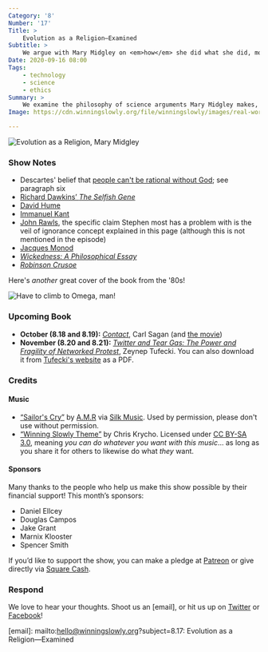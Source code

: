 ```yaml
---
Category: '8'
Number: '17'
Title: >
    Evolution as a Religion—Examined
Subtitle: >
    We argue with Mary Midgley on <em>how</em> she did what she did, more than <em>what</em> she did
Date: 2020-09-16 08:00
Tags:
    - technology
    - science
    - ethics
Summary: >
    We examine the philosophy of science arguments Mary Midgley makes, finding her polemic too invective and her philosophical efforts underdeveloped. We do approve of her use of Robinson Crusoe!
Image: https://cdn.winningslowly.org/file/winningslowly/images/real-world-of-technology.jpg

---
```


![[<cite>Evolution as a Religion</cite>](https://www.alibris.com/search/books/isbn/9780415278331), Mary Midgley](https://cdn.winningslowly.org/file/winningslowly/images/evolution-as-a-religion.jpg)

### Show Notes

- Descartes' belief that [people can't be rational without God](https://www.britannica.com/topic/Western-philosophy/The-rationalism-of-Descartes); see paragraph six
- [Richard Dawkins’ <cite>The Selfish Gene</cite>](https://www.alibris.com/search/books/isbn/9780198788607) 
- [David Hume](https://en.m.wikipedia.org/wiki/David_Hume)
- [Immanuel Kant](https://en.m.wikipedia.org/wiki/Immanuel_Kant)
- [John Rawls](https://plato.stanford.edu/entries/rawls/), the specific claim Stephen most has a problem with is the veil of ignorance concept explained in this page (although this is not mentioned in the episode)
- [Jacques Monod](https://en.wikipedia.org/wiki/Jacques_Monod)
- [_Wickedness: A Philosophical Essay_](https://www.alibris.com/Wickedness-A-Philosophical-Essay-Dr-Mary-Midgley/book/7218439?matches=31)
- [_Robinson Crusoe_](https://www.alibris.com/Robinson-Crusoe-Daniel-Defoe/book/5784463?matches=3239)

Here's *another* great cover of the book from the '80s!

![Have to climb to Omega, man!](https://cdn.winningslowly.org/file/winningslowly/images/evolution-as-a-religion-alt.jpg)

### Upcoming Book

- <b>October (8.18 and 8.19):</b> [<cite>Contact</cite>](https://www.alibris.com/Contact-Carl-Sagan/book/1307274), Carl Sagan (and [the movie](https://en.wikipedia.org/wiki/Contact_(1997_American_film)))
- <b>November (8.20 and 8.21):</b> [<cite>Twitter and Tear Gas: The Power and Fragility of Networked Protest</cite>](https://www.alibris.com/booksearch?keyword=twitter+and+tear+gas&mtype=B&hs.x=0&hs.y=0), Zeynep Tufecki. You can also download it from [Tufecki's website](https://www.twitterandteargas.org/downloads/twitter-and-tear-gas-by-zeynep-tufekci.pdf) as a PDF.

### Credits

#### Music

- [“Sailor's Cry”](https://silk.ffm.to/silka035) by [A.M.R](https://www.facebook.com/amrhmusic/) via [Silk Music](https://www.silk-music.com/). Used by permission, please don't use without permission.
- [“Winning Slowly Theme”](https://soundcloud.com/chriskrycho/winning-slowly) by Chris Krycho. Licensed under [CC BY-SA 3.0](https://creativecommons.org/licenses/by-sa/3.0/), meaning *you can do whatever you want with this music*… as long as you share it for others to likewise do what *they* want.

#### Sponsors

Many thanks to the people who help us make this show possible by their financial support! This month’s sponsors:

- Daniel Ellcey
- Douglas Campos
- Jake Grant
- Marnix Klooster
- Spencer Smith

If you’d like to support the show, you can make a pledge at <a href='https://www.patreon.com/winningslowly' rel='payment'>Patreon</a> or give directly via [Square Cash](https://cash.me/$winningslowly).

### Respond

We love to hear your thoughts. Shoot us an [email], or hit us up on [Twitter](https://www.twitter.com/winningslowly) or [Facebook](https://www.facebook.com/winningslowlypodcast)!

[email]: mailto:hello@winningslowly.org?subject=8.17: Evolution as a Religion—Examined
